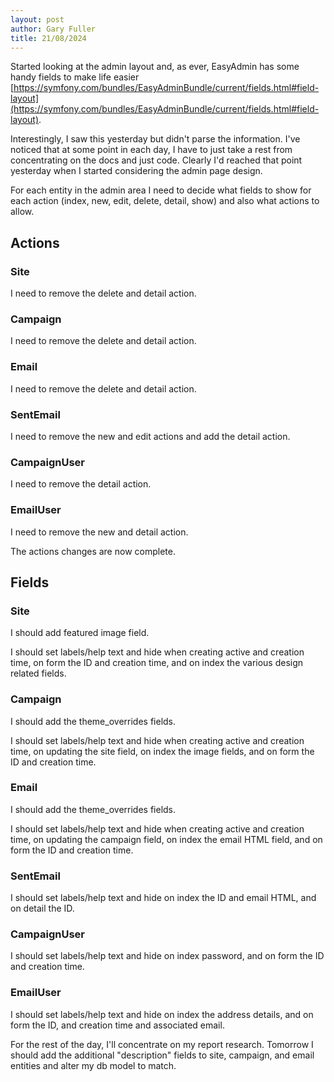 ```yaml
---
layout: post
author: Gary Fuller
title: 21/08/2024
---
```


Started looking at the admin layout and, as ever, EasyAdmin has some handy fields to make life easier [https://symfony.com/bundles/EasyAdminBundle/current/fields.html#field-layout](https://symfony.com/bundles/EasyAdminBundle/current/fields.html#field-layout).

Interestingly, I saw this yesterday but didn't parse the information. I've noticed that at some point in each day, I have to just take a rest from concentrating on the docs and just code. Clearly I'd reached that point yesterday when I started considering the admin page design. 

For each entity in the admin area I need to decide what fields to show for each action (index, new, edit, delete, detail, show) and also what actions to allow. 

## Actions

### Site

I need to remove the delete and detail action.

### Campaign

I need to remove the delete and detail action.

### Email

I need to remove the delete and detail action.

### SentEmail

I need to remove the new and edit actions and add the detail action.

### CampaignUser

I need to remove the detail action.

### EmailUser

I need to remove the new and detail action.

The actions changes are now complete.

## Fields

### Site

I should add featured image field.

I should set labels/help text and hide when creating active and creation time, on form the ID and creation time, and on index the various design related fields. 

### Campaign

I should add the theme_overrides fields.

I should set labels/help text and hide when creating active and creation time, on updating the site field, on index the image fields, and on form the ID and creation time.

### Email

I should add the theme_overrides fields.

I should set labels/help text and hide when creating active and creation time, on updating the campaign field, on index the email HTML field, and on form the ID and creation time.

### SentEmail

I should set labels/help text and hide on index the ID and email HTML, and on detail the ID.

### CampaignUser

I should set labels/help text and hide on index password, and on form the ID and creation time.

### EmailUser

I should set labels/help text and hide on index the address details, and on form the ID, and creation time and associated email.

For the rest of the day, I'll concentrate on my report research. Tomorrow I should add the additional "description" fields to site, campaign, and email entities and alter my db model to match. 
